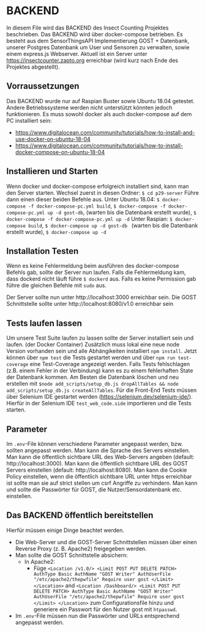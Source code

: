 # BACKEND

In diesem File wird das BACKEND des Insect Counting Projektes beschrieben.
Das BACKEND wird über docker-compose betrieben. 
Es besteht aus dem SensorThingsAPI Implementierung GOST + Datenbank, unserer Postgres Datenbank um User und Sensoren zu verwalten, sowie einem express.js Webserver.
Aktuell ist ein Server unter https://insectcounter.zapto.org erreichbar (wird kurz nach Ende des Projektes abgestellt).

## Vorraussetzungen
Das BACKEND wurde nur auf Raspian Buster sowie Ubuntu 18.04 getestet. Andere Betriebssysteme werden nicht unterstützt könnten jedoch funktionieren.
Es muss sowohl docker als auch docker-compose auf dem PC installiert sein:
- https://www.digitalocean.com/community/tutorials/how-to-install-and-use-docker-on-ubuntu-18-04
- https://www.digitalocean.com/community/tutorials/how-to-install-docker-compose-on-ubuntu-18-04

## Installieren und Starten
Wenn docker und docker-compose erfolgreich installiert sind, kann man den Server starten.
Wechsel zuerst in diesen Ordner: `$ cd p29-server`
Führe dann einen dieser beiden Befehle aus.
Unter Ubuntu 18.04: `$ docker-compose -f docker-compose-pc.yml build`, `$ docker-compose -f docker-compose-pc.yml up -d gost-db`, (warten bis die Datenbank erstellt wurde), `$ docker-compose -f docker-compose-pc.yml up -d`
Unter Raspian: `$ docker-compose build`, `$ docker-compose up -d gost-db ` (warten bis die Datenbank erstellt wurde), `$ docker-compose up -d`

## Installation Testen
Wenn es keine Fehlermeldung beim ausführen des docker-compose Befehls gab, sollte der Server nun laufen.
Falls die Fehlermeldung kam, dass dockerd nicht läuft führe `$ dockerd` aus. Falls es keine Permission gab führe die gleichen Befehle mit `sudo` aus.

Der Server sollte nun unter http://localhost:3000 erreichbar sein.
Die GOST Schnittstelle sollte unter http://localhost:8080/v1.0 erreichbar sein

## Tests laufen lassen
Um unsere Test Suite laufen zu lassen sollte der Server installiert sein und laufen. (der Docker Container)
Zusätzlich muss lokal eine neue node Version vorhanden sein und alle Abhängikeiten installiert `npm install`.
Jetzt können über `npm test` die Tests gestartet werden und über `npm run test-coverage` eine Test-Coverage angezeigt werden.
Falls Tests fehlschlagen (z.B. einem Fehler in der Verbindung) kann es zu einem fehlerhaften State der Datenbank kommen.
Am Besten die Datenbank löschen und neu erstellen mit `$node add_scripts/setup_db.js dropAllTables && node add_scripts/setup_db.js createAllTables`.
Für die Front-End Tests müssen über Selenium IDE gestartet werden (https://selenium.dev/selenium-ide/). Hierfür in der Selenium IDE `test_web_code.side` importieren und die Tests starten.

## Parameter
Im `.env`-File können verschiedene Parameter angepasst werden, bzw. sollten angepasst werden.
Man kann die Sprache des Servers einstellen.
Man kann die öffentlich sichtbare URL des Web-Servers angeben (default: http://localhost:3000).
Man kann die öffentlich sichtbare URL des GOST Servers einstellen (default: http://localhost:8080).
Man kann die Cookie Policy einstellen, wenn die öffentlich sichtbare URL unter https erreichbar ist sollte man sie auf strict stellen um csrf Angriffe zu verhindern.
Man kann und sollte die Passwörter für GOST, die Nutzer/Sensordatenbank etc. einstellen.

## Das BACKEND öffentlich bereitstellen 
Hierfür müssen einige Dinge beachtet werden.
- Die Web-Server und die GOST-Server Schnittstellen müssen über einen Reverse Proxy (z. B. Apache2) freigegeben werden.
- Man sollte die GOST Schnittstelle absichern:
    - In Apache2:
        - Füge `<Location /v1.0/>
          		<Limit POST PUT DELETE PATCH>
          			AuthType Basic
          			AuthName "GOST Writer"
          			AuthUserFile "/etc/apache2/thepwfile"
          			Require user gost
          		</Limit>
          	</Location>` and `<Location /Dashboard/>
          		<Limit POST PUT DELETE PATCH>
          			AuthType Basic
          			AuthName "GOST Writer"
          			AuthUserFile "/etc/apache2/thepwfile"
          			Require user gost
          		</Limit>
          	</Location>` zum Configurationsfile hinzu und generiere ein Passwort für den Nutzer gost mit `htpasswd`.
- Im `.env`-File müssen nun die Passwörter und URLs entsprechend angepasst werden.